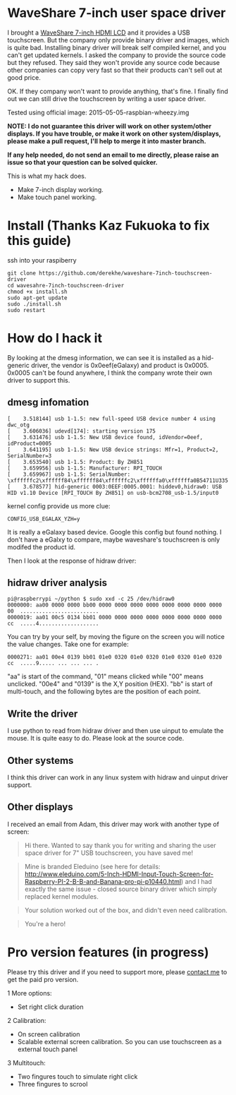WaveShare 7-inch user space driver
===================================
I brought a [WaveShare 7-inch HDMI LCD](http://www.waveshare.net/shop/7inch-HDMI-LCD-B.htm) and it provides a USB touchscreen.
But the company only provide binary driver and images, which is quite bad. Installing binary driver will break self compiled kernel, and you can't get updated kernels.
I asked the company to provide the source code but they refused. They said they won't provide any source code because other companies can copy very fast so that their products can't sell out at good price.

OK. If they company won't want to provide anything, that's fine. I finally find out we can still drive the touchscreen by writing a user space driver.

Tested using official image: 2015-05-05-raspbian-wheezy.img

**NOTE: I do not guarantee this driver will work on other system/other displays. If you have trouble, or make it work on other system/displays, please make a pull request, I'll help to merge it into master branch.**

**If any help needed, do not send an email to me directly, please raise an issue so that your question can be solved quicker.**

This is what my hack does.
- Make 7-inch display working.
- Make touch panel working.

# Install (Thanks Kaz Fukuoka to fix this guide)
ssh into your raspiberry

```
git clone https://github.com/derekhe/waveshare-7inch-touchscreen-driver
cd wavesahre-7inch-touchscreen-driver
chmod +x install.sh
sudo apt-get update
sudo ./install.sh
sudo restart
```

# How do I hack it
By looking at the dmesg information, we can see it is installed as a hid-generic driver, the vendor is 0x0eef(eGalaxy) and product is 0x0005.
0x0005 can't be found anywhere, I think the company wrote their own driver to support this.

## dmesg infomation
```
[    3.518144] usb 1-1.5: new full-speed USB device number 4 using dwc_otg
[    3.606036] udevd[174]: starting version 175
[    3.631476] usb 1-1.5: New USB device found, idVendor=0eef, idProduct=0005
[    3.641195] usb 1-1.5: New USB device strings: Mfr=1, Product=2, SerialNumber=3
[    3.653540] usb 1-1.5: Product: By ZH851
[    3.659956] usb 1-1.5: Manufacturer: RPI_TOUCH
[    3.659967] usb 1-1.5: SerialNumber: \xffffffc2\xffffff84\xffffff84\xffffffc2\xffffffa0\xffffffa0B54711U335
[    3.678577] hid-generic 0003:0EEF:0005.0001: hiddev0,hidraw0: USB HID v1.10 Device [RPI_TOUCH By ZH851] on usb-bcm2708_usb-1.5/input0
```
kernel config provide us more clue:
```
CONFIG_USB_EGALAX_YZH=y
```

It is really a eGalaxy based device. Google this config but found nothing. I don't have a eGalxy to compare, maybe waveshare's touchscreen is only modifed the product id.

Then I look at the response of hidraw driver:

## hidraw driver analysis
```
pi@raspberrypi ~/python $ sudo xxd -c 25 /dev/hidraw0
0000000: aa00 0000 0000 bb00 0000 0000 0000 0000 0000 0000 0000 0000 00  .........................
0000019: aa01 00c5 0134 bb01 0000 0000 0000 0000 0000 0000 0000 0000 cc  .....4...................
```

You can try by your self, by moving the figure on the screen you will notice the value changes.
Take one for example:
```
0000271: aa01 00e4 0139 bb01 01e0 0320 01e0 0320 01e0 0320 01e0 0320 cc  .....9..... ... ... ... .
```

"aa" is start of the command, "01" means clicked while "00" means unclicked. "00e4" and "0139" is the X,Y position (HEX).
"bb" is start of multi-touch, and the following bytes are the position of each point.

## Write the driver
I use python to read from hidraw driver and then use uinput to emulate the mouse. It is quite easy to do. Please look at the source code.

## Other systems
I think this driver can work in any linux system with hidraw and uinput driver support.

## Other displays
I received an email from Adam, this driver may work with another type of screen:

> Hi there. Wanted to say thank you for writing and sharing the user space driver for 7" USB touchscreen, you have saved me!

> Mine is branded Eleduino (see here for details: http://www.eleduino.com/5-Inch-HDMI-Input-Touch-Screen-for-Raspberry-PI-2-B-B-and-Banana-pro-pi-p10440.html) and I had exactly the same issue - closed source binary driver which simply replaced kernel modules.

> Your solution worked out of the box, and didn't even need calibration.

> You're a hero!

# Pro version features (in progress)
Please try this driver and if you need to support more, please [contact me](derekhe@april1985.com) to get the paid pro version.

1 More options:
  -  Set right click duration

2 Calibration:
  - On screen calibration
  - Scalable external screen calibration. So you can use touchscreen as a external touch panel

3 Multitouch:
  - Two fingures touch to simulate right click
  - Three fingures to scrool
